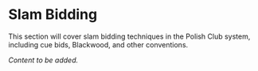 # Slam Bidding

This section will cover slam bidding techniques in the Polish Club system, including cue bids, Blackwood, and other conventions.

*Content to be added.*
